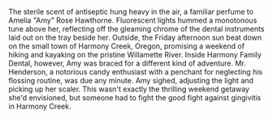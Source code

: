 The sterile scent of antiseptic hung heavy in the air, a familiar perfume to Amelia "Amy" Rose Hawthorne.  Fluorescent lights hummed a monotonous tune above her, reflecting off the gleaming chrome of the dental instruments laid out on the tray beside her.  Outside, the Friday afternoon sun beat down on the small town of Harmony Creek, Oregon, promising a weekend of hiking and kayaking on the pristine Willamette River.  Inside Harmony Family Dental, however, Amy was braced for a different kind of adventure. Mr. Henderson, a notorious candy enthusiast with a penchant for neglecting his flossing routine, was due any minute. Amy sighed, adjusting the light and picking up her scaler. This wasn't exactly the thrilling weekend getaway she'd envisioned, but someone had to fight the good fight against gingivitis in Harmony Creek.
